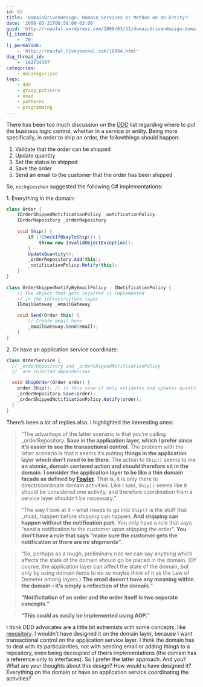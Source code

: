 ```yaml
---
id: 62
title: 'DomainDrivenDesign: Domain Services or Method on an Entity?'
date: '2008-03-31T00:50:00-03:00'
guid: 'http://rnaufal.wordpress.com/2008/03/31/domaindrivendesign-domain-services-or-method-on-an-entity/'
lj_itemid:
    - '70'
lj_permalink:
    - 'http://rnaufal.livejournal.com/18094.html'
dsq_thread_id:
    - '102734507'
categories:
    - Uncategorized
tags:
    - ddd
    - grasp_patterns
    - ooad
    - patterns
    - programming
---
```


There has been too much discussion on the [DDD](http://domaindrivendesign.org/) list regarding where to put the business logic control, whether in a service or entity. Being more specifically, in order to ship an order, the followthings should happen:

1. Validate that the order can be shipped
2. Update quantity
3. Set the status to shipped
4. Save the order
5. Send an email to the customer that the order has been shipped

So, `nickgieschen` suggested the following C# implementations:

1\. Everything in the domain:

```csharp
class Order {
    IOrderShippedNotificationPolicy _notificationPolicy
    IOrderRepository _orderRepository
 
    void Ship() {
        if (!CheckIfOkayToShip()) {
            throw new InvalidObjectException();
        }
        UpdateQuantity();
        _orderRepository.Add(this);
        _notificationPolicy.Notify(this);
    }
}
        
class OrderShippedNotifyByEmailPolicy : INotificationPolicy {
    // The object that gets injected is implemented
    // in the infrastructure layer
    IEmailGateway _emailGateway

    void Send(Order this) {
        // Create email here
        _emailGateway.Send(email);
    }
}
```

2\. Or have an application service coordinate:

```csharp
class OrderService {
  // _orderRepository and _orderShippedNotificationPolicy
  //  are injected dependencies

  void ShipOrder(Order order) {
    order.Ship(); // in this case it only validates and updates quantity
    _orderRepository.Save(order);
    _orderShippedNotificationPolicy.Notify(order);
  }
}
```

There’s been a lot of replies also. I highlighted the interesting ones:

> “The advantage of the latter scenario is that you’re calling \_orderRepository. **Save in the application layer, which I prefer since it’s easier to see the transactional control**. The problem with the latter scenario is that it seems it’s putting **things in the application layer which don’t need to be there**. The action to `Ship()` seems to me **an atomic, domain centered action and should therefore sit in the domain**. **I consider the application layer to be like a thin domain facade as defined by [Fowler](http://martinfowler.com/)**. That is, it is only there to direct/coordinate domain activities. Like I said, `Ship()` seems like it should be considered one activity, and therefore coordination from a service layer shouldn’t be necessary.”

> “The way I look at it – what needs to go into `Ship()` is the stuff that \_must\_ happen before shipping can happen. **And shipping can happen without the notification part.** You only have a rule that says “send a notification to the customer upon shipping the order”. **You don’t have a rule that says “make sure the customer gets the notification or there are no shipments”.**

> “So, perhaps as a rough, preliminary rule we can say anything which affects the state of the domain should go be placed in the domain. (Of course, the application layer can affect the state of the domain, but only by using domain items to do so maybe think of it as the Law of Demeter among layers.) **The email doesn’t have any meaning within the domain – it’s simply a reflection of the domain.**“

> **“Notificitation of an order and the order itself is two separate concepts.”**

> **“This could as easily be implemented using AOP.”**

I think DDD advocates are a little bit extremists with some concepts, like [repository](http://martinfowler.com/eaaCatalog/repository.html). I wouldn’t have designed it on the domain layer, because I want transactional control on the application service layer. I think the domain has to deal with its particularities, not with sending email or adding things to a repository, even being decoupled of theirs implementations (the domain has a reference only to interfaces). So I prefer the latter approach. And you? What are your thoughts about this design? How would u have designed it? Everything on the domain or have an application service coordinating the activities?